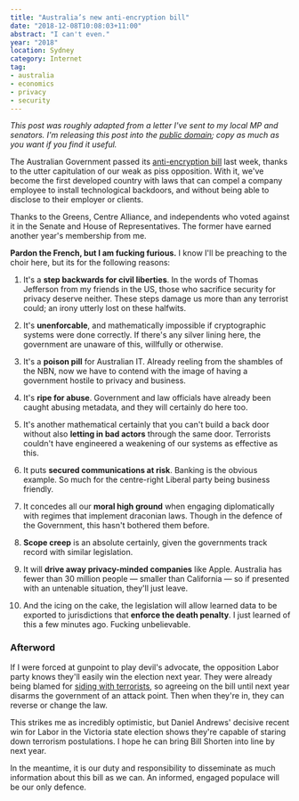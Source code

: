 ```yaml
---
title: "Australia’s new anti-encryption bill"
date: "2018-12-08T10:08:03+11:00"
abstract: "I can't even."
year: "2018"
location: Sydney
category: Internet
tag:
- australia
- economics
- privacy
- security
---
```

*This post was roughly adapted from a letter I've sent to my local MP and senators. I'm releasing this post into the [public domain]; copy as much as you want if you find it useful.*

The Australian Government passed its [anti-encryption bill] last week, thanks to the utter capitulation of our weak as piss opposition. With it, we've become the first developed country with laws that can compel a company employee to install technological backdoors, and without being able to disclose to their employer or clients.

Thanks to the Greens, Centre Alliance, and independents who voted against it in the Senate and House of Representatives. The former have earned another year's membership from me.

**Pardon the French, but I am fucking furious.** I know I'll be preaching to the choir here, but its for the following reasons:

1. It's a **step backwards for civil liberties**. In the words of Thomas Jefferson from my friends in the US, those who sacrifice security for privacy deserve neither. These steps damage us more than any terrorist could; an irony utterly lost on these halfwits.

2. It's **unenforcable**, and mathematically impossible if cryptographic systems were done correctly. If there's any silver lining here, the government are unaware of this, willfully or otherwise.

3. It's a **poison pill** for Australian IT. Already reeling from the shambles of the NBN, now we have to contend with the image of having a government hostile to privacy and business.

4. It's **ripe for abuse**. Government and law officials have already been caught abusing metadata, and they will certainly do here too.

5. It's another mathematical certainly that you can't build a back door without also **letting in bad actors** through the same door. Terrorists couldn't have engineered a weakening of our systems as effective as this.
 
5. It puts **secured communications at risk**. Banking is the obvious example. So much for the centre-right Liberal party being business friendly.

6. It concedes all our **moral high ground** when engaging diplomatically with regimes that implement draconian laws. Though in the defence of the Government, this hasn't bothered them before.

7. **Scope creep** is an absolute certainly, given the governments track record with similar legislation. 

8. It will **drive away privacy-minded companies** like Apple. Australia has fewer than 30 million people — smaller than California — so if presented with an untenable situation, they'll just leave.

9. And the icing on the cake, the legislation will allow learned data to be exported to jurisdictions that **enforce the death penalty**. I just learned of this a few minutes ago. Fucking unbelievable.


### Afterword

If I were forced at gunpoint to play devil's advocate, the opposition Labor party knows they'll easily win the election next year. They were already being blamed for [siding with terrorists], so agreeing on the bill until next year disarms the government of an attack point. Then when they're in, they can reverse or change the law.

This strikes me as incredibly optimistic, but Daniel Andrews' decisive recent win for Labor in the Victoria state election shows they're capable of staring down terrorism postulations. I hope he can bring Bill Shorten into line by next year.

In the meantime, it is our duty and responsibility to disseminate as much information about this bill as we can. An informed, engaged populace will be our only defence.

[siding with terrorists]: https://rubenerd.com/if-you-want-encryption-you-support/
[anti-encryption bill]: https://rubenerd.com/economic-impact-of-backdoors/
[public domain]: https://creativecommons.org/publicdomain/zero/1.0/

